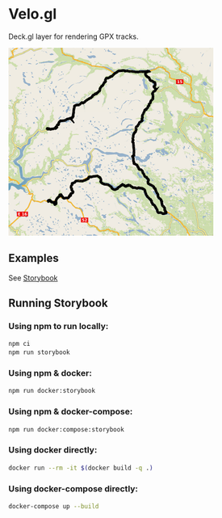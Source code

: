 # Velo.gl

Deck.gl layer for rendering GPX tracks.

![GpxLayer](sample/velo.gl.png)

## Examples
See [Storybook](https://hkfb.github.io/velo.gl/?path=/story/gpx-layer--gpx-layer-default)

## Running Storybook

### Using npm to run locally:
```sh
npm ci
npm run storybook
```

### Using npm & docker:
```sh
npm run docker:storybook
```

### Using npm & docker-compose:
```sh
npm run docker:compose:storybook
```

### Using docker directly:
```sh
docker run --rm -it $(docker build -q .)
```

### Using docker-compose directly:
```sh
docker-compose up --build
```

